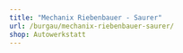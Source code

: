 ```yaml
---
title: "Mechanix Riebenbauer - Saurer"
url: /burgau/mechanix-riebenbauer-saurer/
shop: Autowerkstatt
---
```

